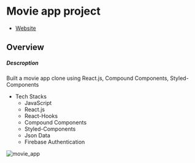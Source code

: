 # Movie app project
- [Website](https://netfim-projects-yusukeyoshihiro.vercel.app/)
## Overview
##### Descroption
Built a movie app clone using React.js, Compound Components, Styled-Components
  - Tech Stacks
    -  JavaScript
    -  React.js
    -  React-Hooks
    -  Compound Components
    -  Styled-Components
    -  Json Data
    -  Firebase Authentication

![movie_app](https://user-images.githubusercontent.com/58486430/111194288-48454100-8578-11eb-94c8-d8ee02b73a8e.png)
